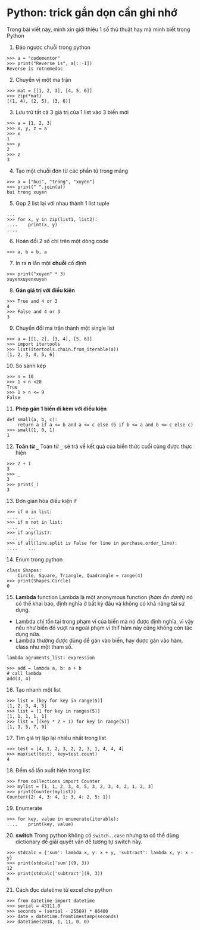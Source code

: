 # Python: trick gắn dọn cần ghi nhớ
Trong bài viết này, mình xin giới thiệu 1 số thủ thuật hay mà mình biết trong Python

1. Đảo ngược chuỗi trong python
```
>>> a = "codementor"
>>> print("Reverse is", a[::-1])
Reverse is rotnemedoc
```
2. Chuyển vị một ma trận
```
>>> mat = [[1, 2, 3], [4, 5, 6]]
>>> zip(*mat)
[(1, 4), (2, 5), (3, 6)]
```
3. Lưu trữ tất cả 3 giá trị của 1 list vào 3 biến mới
```
>>> a = [1, 2, 3]
>>> x, y, z = a
>>> x
1
>>> y
2
>>> z
3
```
4. Tạo một chuỗi đơn từ các phần tử trong mảng
```
>>> a = ["bui", "trong", "xuyen"]
>>> print(" ".join(a))
bui trong xuyen
```
5. Gọp 2 list lại với nhau thành 1 list tuple
```
...
>>> for x, y in zip(list1, list2):
....    print(x, y)
....
```
6. Hoán đổi 2 số chỉ trên một dòng code
```
>>> a, b = b, a
```
7. In ra **n** lần một **chuỗi** cố định
```
>>> print("xuyen" * 3)
xuyenxuyenxuyen
```
8. **Gán giá trị với điều kiện**
```
>>> True and 4 or 3
4
>>> False and 4 or 3
3
```
9. Chuyển đổi ma trận thành một single list
```
>>> a = [[1, 2], [3, 4], [5, 6]]
>>> import itertools
>>> list(itertools.chain.from_iterable(a))
[1, 2, 3, 4, 5, 6]
```
10. So sánh kép
```
>>> n = 10
>>> 1 < n <20
True
>>> 1 > n <= 9
False
```
11. **Phép gán 1 biến đi kèm với điều kiện**
```
def small(a, b, c):
    return a if a <= b and a <= c else (b if b <= a and b <= c else c)
>>> small(1, 0, 1)
1
```
12. **Toán từ `_`**
Toán tử  `_` sẽ trả về kết quả của biển thức cuối cùng được thực hiện
```
>>> 2 + 1
3
>>> _
3
>>> print(_)
3
```
13. Đơn giản hóa điều kiện if
```
>>> if m in list:
....    ...
>>> if m not in list:
....    ...
>>> if any(list):
....    ...
>>> if all(line.split is False for line in purchase.order_line):
....    ...
```
14. Enum trong pỵthon
```
class Shapes:
    Circle, Square, Triangle, Quadrangle = range(4)
>>> print(Shapes.Circle)
0
```
15. **Lambda** function
Lambda là một anonymous function *(hàm ẩn danh)* nó có thể khai báo, định nghĩa ở bất kỳ đâu và không có khả năng tái sử dụng.
- Lambda chỉ tổn tại trong phạm vi của biến mà nó được định nghĩa, vì vậy nếu như biến đó vượt ra ngoài phạm vi thif hàm này cũng không còn tác dụng nữa.
- Lambda thường được dùng để gán vào biến, hay được gán vào hàm, class như một tham số.
```
lambda agruments_list: expression

>>> add = lambda a, b: a + b
# call lambda
add(3, 4)
```
16. Tạo nhanh một list
```
>>> list = [key for key in range(5)]
[1, 2, 3, 4, 5]
>>> list = [1 for key in ranges(5)]
[1, 1, 1, 1, 1]
>>> list = [(key * 2 + 1) for key in range(5)]
[1, 3, 5, 7, 9]
```
17. Tìm giá trị lặp lại nhiều nhất trong list
```
>>> test = [4, 1, 2, 3, 2, 2, 3, 1, 4, 4, 4]
>>> max(set(test), key=test.count)
4
```
18. Đếm số lần xuất hiện trong list
```
>>> from collections import Counter
>>> mylist = [1, 1, 2, 3, 4, 5, 3, 2, 3, 4, 2, 1, 2, 3]
>>> print(Counter(mylist))
Counter({2: 4, 3: 4, 1: 3, 4: 2, 5: 1})
```
19. Enumerate
```
>>> for key, value in enumerate(iterable):
....    print(key, value)
```
20. **switch**
Trong python không có `switch..case` nhưng ta có thể dùng dictionary để giái quyết vấn đề tương tự switch này.
```
>>> stdcalc = {'sum': lambda x, y: x + y, 'subtract': lambda x, y: x - y}
>>> print(stdcalc['sum'](9, 3))
12
>>> print(stdcalc['subtract'](9, 3))
6
```
21. Cách đọc datetime từ excel cho python
```
>>> from datetime import datetime
>>> serial = 43111.0
>>> seconds = (serial - 25569) * 86400
>>> date = datetime.fromtimestamp(seconds)
>>> datetime(2018, 1, 11, 0, 0)
```

